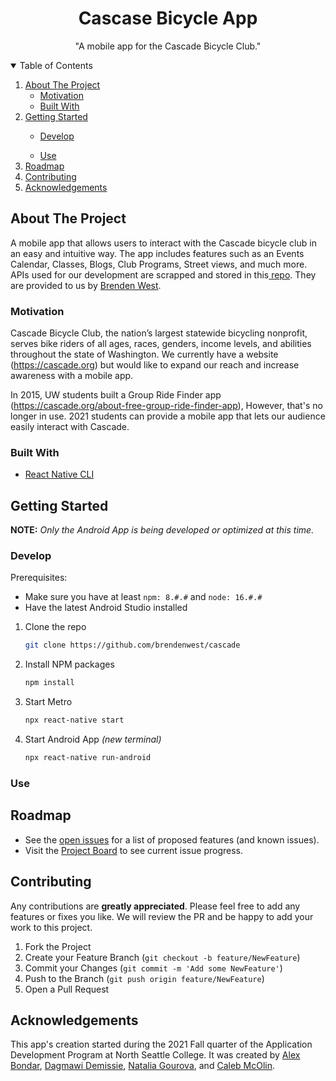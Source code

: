 <!-- PROJECT NAME -->
<p align="center">
  <h1 align="center">Cascase Bicycle App</h1>
  <p align="center">
    "A mobile app for the Cascade Bicycle Club."
  </p>
</p>

<!-- TABLE OF CONTENTS -->
<details open="open">
  <summary>Table of Contents</summary>
  <ol>
    <li>
      <a href="#about-the-project">About The Project</a>
      <ul>
        <li><a href="#motivation">Motivation</a></li>
      </ul>
      <ul>
        <li><a href="#built-with">Built With</a></li>
      </ul>
    </li>
    <li><a href="#getting-started">Getting Started</a></li>
      <ul>
        <li><a href="#develop">Develop</a></li>
      </ul>
      <ul>
        <li><a href="#use">Use</a></li>
      </ul>
    <li><a href="#roadmap">Roadmap</a></li>
    <li><a href="#contributing">Contributing</a></li>
    <li><a href="#acknowledgements">Acknowledgements</a></li>
  </ol>
</details>

<!-- ABOUT THE PROJECT -->
## About The Project

A mobile app that allows users to interact with the Cascade bicycle club in an easy and intuitive way. The app includes features such as an Events Calendar, Classes, Blogs, Club Programs, Street views, and much more.
APIs used for our development are scrapped and stored in this<a href="https://github.com/brendenwest/cascade-api" target="_blank"> repo</a>. They are provided to us by [Brenden West](https://github.com/brendenwest).

### Motivation

Cascade Bicycle Club, the nation’s largest statewide bicycling nonprofit, serves bike riders of all ages, races, genders, income levels, and abilities throughout the state of Washington. We currently have a website (https://cascade.org) but would like to expand our reach and increase awareness with a mobile app.

In 2015, UW students built a Group Ride Finder app (https://cascade.org/about-free-group-ride-finder-app), However, that's no longer in use. 2021 students can provide a mobile app that lets our audience easily interact with Cascade. 

### Built With

- [React Native CLI](https://reactnative.dev/)

<!-- GETTING STARTED -->
## Getting Started

**NOTE:** _Only the Android App is being developed or optimized at this time._

### Develop

Prerequisites:
- Make sure you have at least `npm: 8.#.#` and `node: 16.#.#`
- Have the latest Android Studio installed

1. Clone the repo
   ```sh
   git clone https://github.com/brendenwest/cascade
   ```
2. Install NPM packages 
   ```sh
   npm install
   ```
3. Start Metro
   ```sh
   npx react-native start
   ```
4. Start Android App _(new terminal)_
   ```sh
   npx react-native run-android
   ```
   
### Use
<!-- TODO -->

<!-- ROADMAP -->
## Roadmap

- See the [open issues](https://github.com/brendenwest/cascade/issues) for a list of proposed features (and known issues).
- Visit the [Project Board](https://github.com/brendenwest/cascade/projects/1) to see current issue progress.

<!-- CONTRIBUTING -->
## Contributing

Any contributions are **greatly appreciated**. Please feel free to add any features or fixes you like. We will review the PR and be happy to add your work to this project.

1. Fork the Project
2. Create your Feature Branch (`git checkout -b feature/NewFeature`)
3. Commit your Changes (`git commit -m 'Add some NewFeature'`)
4. Push to the Branch (`git push origin feature/NewFeature`)
5. Open a Pull Request

<!-- ACKNOWLEDGEMENTS -->
## Acknowledgements

This app's creation started during the 2021 Fall quarter of  the Application Development Program at North Seattle College. It was created by [Alex Bondar](https://github.com/zmagar), [Dagmawi Demissie](https://github.com/dagmawidemissie17), [Natalia Gourova](https://github.com/nataliagourova), and [Caleb McOlin](https://github.com/CalebMcOlin).
